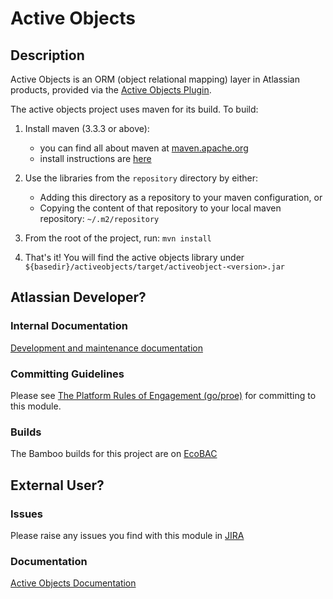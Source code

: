 # Active Objects

## Description

Active Objects is an ORM (object relational mapping) layer in Atlassian products, provided via the
[Active Objects Plugin](https://bitbucket.org/activeobjects/ao-plugin/).

The active objects project uses maven for its build. To build:

1. Install maven (3.3.3 or above):
    - you can find all about maven at [maven.apache.org](http://maven.apache.org/)
    - install instructions are [here](http://maven.apache.org/download.html#Installation)

2. Use the libraries from the ```repository``` directory by either:
    - Adding this directory as a repository to your maven configuration, or
    - Copying the content of that repository to your local maven repository: ```~/.m2/repository```

3. From the root of the project, run: ```mvn install```

4. That's it! You will find the active objects library under ```${basedir}/activeobjects/target/activeobject-<version>.jar```

## Atlassian Developer?

### Internal Documentation

[Development and maintenance documentation](https://ecosystem.atlassian.net/wiki/display/AO/Home)

### Committing Guidelines

Please see [The Platform Rules of Engagement (go/proe)](http://go.atlassian.com/proe) for committing to this module.

### Builds

The Bamboo builds for this project are on [EcoBAC](https://ecosystem.atlassian.net/wiki/display/AO/Home)

## External User?

### Issues

Please raise any issues you find with this module in [JIRA](https://ecosystem.atlassian.net/browse/AO)

### Documentation

[Active Objects Documentation](https://developer.atlassian.com/display/DOCS/Active+Objects)